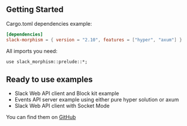## Getting Started

Cargo.toml dependencies example:

```toml
[dependencies]
slack-morphism = { version = "2.10", features = ["hyper", "axum"] }
```

All imports you need:

```rust,noplaypen
use slack_morphism::prelude::*;
```

## Ready to use examples

- Slack Web API client and Block kit example
- Events API server example using either pure hyper solution or axum
- Slack Web API client with Socket Mode

You can find them on [GitHub](https://github.com/abdolence/slack-morphism-rust/tree/master/examples)
